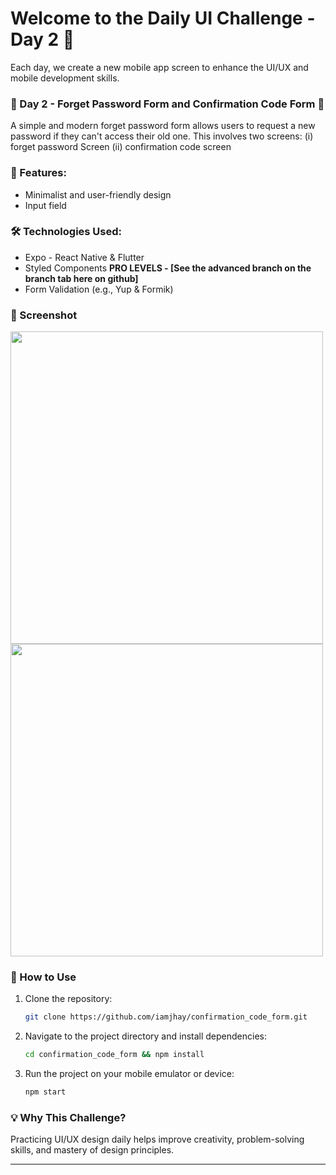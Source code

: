 # Welcome to the **Daily UI Challenge - Day 2** 🚀  
Each day, we create a new mobile app screen to enhance the UI/UX and mobile development skills.  

### 📌 Day 2 - Forget Password Form and Confirmation Code Form 👋
A simple and modern forget password form allows users to request a new password if they can't access their old one. This involves two screens: (i) forget password Screen (ii) confirmation code screen

### 🎨 Features:
- Minimalist and user-friendly design  
- Input field 

### 🛠️ Technologies Used:
- Expo - React Native & Flutter
- Styled Components
  **PRO LEVELS - [See the advanced branch on the branch tab here on github]**
- Form Validation (e.g., Yup & Formik)  

### 📸 Screenshot  
<div align="left">
  <img height="500" src="https://imagedelivery.net/_QLyhNQIk5K6p8kNrFQcIA/6453a44e-4cc7-4bd4-3b64-a95eab039100/public"  />
  <img height="500" src="https://imagedelivery.net/_QLyhNQIk5K6p8kNrFQcIA/1e675f68-92b0-4661-1d96-9aacf0d44000/public"  />
</div>

### 🚀 How to Use  
1. Clone the repository:  
   ```bash
   git clone https://github.com/iamjhay/confirmation_code_form.git
   ```
2. Navigate to the project directory and install dependencies:  
   ```bash
   cd confirmation_code_form && npm install
   ```
3. Run the project on your mobile emulator or device:  
   ```bash
   npm start
   ```

### 💡 Why This Challenge?  
Practicing UI/UX design daily helps improve creativity, problem-solving skills, and mastery of design principles.

---
